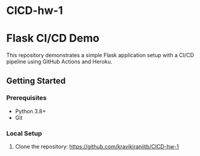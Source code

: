# CICD-hw-1
# Flask CI/CD Demo

This repository demonstrates a simple Flask application setup with a CI/CD pipeline using GitHub Actions and Heroku.

## Getting Started

### Prerequisites

- Python 3.8+
- Git

### Local Setup

1. Clone the repository: https://github.com/kravikiraniitb/CICD-hw-1
